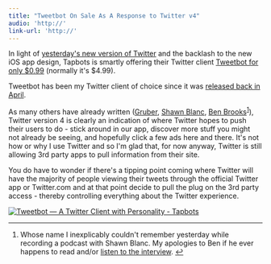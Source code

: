 ```yaml
---
title: "Tweetbot On Sale As A Response to Twitter v4"
audio: 'http://'
link-url: 'http://'
---
```

<p>In light of <a href="https://chrisenns.com/2011/12/08/new-version-of-twitter/">yesterday's new version of Twitter</a> and the backlash to the new iOS app design, Tapbots is smartly offering their Twitter client <a href="http://click.linksynergy.com/fs-bin/stat?id=6PFrOqNV4B8&amp;offerid=146261&amp;type=3&amp;subid=0&amp;tmpid=1826&amp;RD_PARM1=http%253A%252F%252Fitunes.apple.com%252Fca%252Fapp%252F%252Fid428851691%253Fmt%253D8%2526uo%253D4%2526partnerId%253D30">Tweetbot for only $0.99</a> (normally it's $4.99).</p>
<p>Tweetbot has been my Twitter client of choice since it was <a href="https://chrisenns.com/2011/04/14/two-nice-new-ios-apps/">released back in April</a>.</p>
<p>As many others have already written (<a href="http://daringfireball.net/2011/12/new_twitter">Gruber</a>, <a href="http://shawnblanc.net/2011/12/new-new-twitter/">Shawn Blanc</a>, <a href="http://brooksreview.net/2011/12/twitter-4/">Ben Brooks</a><sup id="fnref-19885:1"><a href="#fn-19885:1" rel="footnote">1</a></sup>), Twitter version 4 is clearly an indication of where Twitter hopes to push their users to do - stick around in our app, discover more stuff you might not already be seeing, and hopefully click a few ads here and there. It's not how or why I use Twitter and so I'm glad that, for now anyway, Twitter is still allowing 3rd party apps to pull information from their site.</p>
<p>You do have to wonder if there's a tipping point coming where Twitter will have the majority of people viewing their tweets through the official Twitter app or Twitter.com and at that point decide to pull the plug on the 3rd party access - thereby controlling everything about the Twitter experience.</p>
<p><a href="http://click.linksynergy.com/fs-bin/stat?id=6PFrOqNV4B8&offerid=146261&type=3&subid=0&tmpid=1826&RD_PARM1=http%253A%252F%252Fitunes.apple.com%252Fca%252Fapp%252F%252Fid428851691%253Fmt%253D8%2526uo%253D4%2526partnerId%253D30" target="itunes_store"><img src="http://ax.phobos.apple.com.edgesuite.net/images/web/linkmaker/badge_appstore-lrg.gif" alt="Tweetbot — A Twitter Client with Personality - Tapbots" style="border: 0;"/></a></p>
<div class="footnotes">
<hr />
<ol>
<li id="fn-19885:1">
Whose name I inexplicably couldn't remember yesterday while recording a podcast with Shawn Blanc. My apologies to Ben if he ever happens to read and/or <a href="http://ssktn.com/shows/welcome-to-the-internet/">listen to the interview</a>.&#160;<a href="#fnref-19885:1" rev="footnote">&#8617;</a>
</li>
</ol>
</div>
